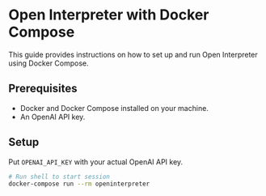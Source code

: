 # Open Interpreter with Docker Compose

This guide provides instructions on how to set up and run Open Interpreter using Docker Compose.

## Prerequisites

- Docker and Docker Compose installed on your machine.
- An OpenAI API key.

## Setup

Put `OPENAI_API_KEY` with your actual OpenAI API key.

```bash
# Run shell to start session
docker-compose run --rm openinterpreter
```